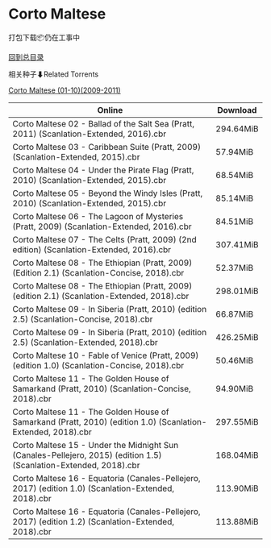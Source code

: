 # Corto Maltese

打包下载📦仍在工事中

[回到总目录](/Catalogs.md)







相关种子⬇Related Torrents

[Corto Maltese (01-10)(2009-2011)](https://github.com/alicewish/markdown/blob/master/torrent/Corto-Maltese--01-10--2009-2011.md)

Online | Download
--- | ---
Corto Maltese 02 - Ballad of the Salt Sea (Pratt, 2011) (Scanlation-Extended, 2016).cbr | 294.64MiB
Corto Maltese 03 - Caribbean Suite (Pratt, 2009) (Scanlation-Extended, 2015).cbr | 57.94MiB
Corto Maltese 04 - Under the Pirate Flag (Pratt, 2010) (Scanlation-Extended, 2015).cbr | 68.54MiB
Corto Maltese 05 - Beyond the Windy Isles (Pratt, 2010) (Scanlation-Extended, 2015).cbr | 85.14MiB
Corto Maltese 06 - The Lagoon of Mysteries (Pratt, 2009) (Scanlation-Extended, 2016).cbr | 84.51MiB
Corto Maltese 07 - The Celts (Pratt, 2009) (2nd edition) (Scanlation-Extended, 2016).cbr | 307.41MiB
Corto Maltese 08 - The Ethiopian (Pratt, 2009) (Edition 2.1) (Scanlation-Concise, 2018).cbr | 52.37MiB
Corto Maltese 08 - The Ethiopian (Pratt, 2009) (edition 2.1) (Scanlation-Extended, 2018).cbr | 298.01MiB
Corto Maltese 09 - In Siberia (Pratt, 2010) (edition 2.5) (Scanlation-Concise, 2018).cbr | 66.87MiB
Corto Maltese 09 - In Siberia (Pratt, 2010) (edition 2.5) (Scanlation-Extended, 2018).cbr | 426.25MiB
Corto Maltese 10 - Fable of Venice (Pratt, 2009) (edition 1.0) (Scanlation-Concise, 2018).cbr | 50.46MiB
Corto Maltese 11 - The Golden House of Samarkand (Pratt, 2010) (Scanlation-Concise, 2018).cbr | 94.90MiB
Corto Maltese 11 - The Golden House of Samarkand (Pratt, 2010) (edition 1.0) (Scanlation-Extended, 2018).cbr | 297.55MiB
Corto Maltese 15 - Under the Midnight Sun (Canales-Pellejero, 2015) (edition 1.5) (Scanlation-Extended, 2018).cbr | 168.04MiB
Corto Maltese 16 - Equatoria (Canales-Pellejero, 2017) (edition 1.0) (Scanlation-Extended, 2018).cbr | 113.90MiB
Corto Maltese 16 - Equatoria (Canales-Pellejero, 2017) (edition 1.2) (Scanlation-Extended, 2018).cbr | 113.88MiB